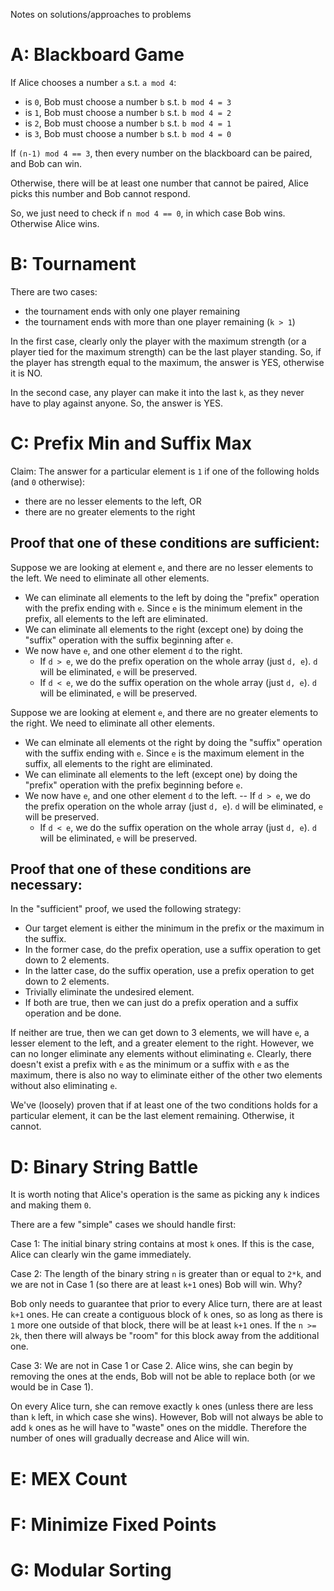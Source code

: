 Notes on solutions/approaches to problems

# A: Blackboard Game

If Alice chooses a number `a` s.t. `a mod 4`:
- is `0`, Bob must choose a number `b` s.t. `b mod 4 = 3`
- is `1`, Bob must choose a number `b` s.t. `b mod 4 = 2`
- is `2`, Bob must choose a number `b` s.t. `b mod 4 = 1`
- is `3`, Bob must choose a number `b` s.t. `b mod 4 = 0`

If `(n-1) mod 4 == 3`, then every number on the blackboard can be paired, and Bob can win.

Otherwise, there will be at least one number that cannot be paired, Alice picks this number and Bob cannot respond.

So, we just need to check if `n mod 4 == 0`, in which case Bob wins. Otherwise Alice wins.

# B: Tournament

There are two cases:
- the tournament ends with only one player remaining
- the tournament ends with more than one player remaining (`k > 1`)

In the first case, clearly only the player with the maximum strength (or a player tied for the maximum strength) can be the last player standing. So, if the player has strength equal to the maximum, the answer is YES, otherwise it is NO.

In the second case, any player can make it into the last `k`, as they never have to play against anyone. So, the answer is YES.

# C: Prefix Min and Suffix Max

Claim: The answer for a particular element is `1` if one of the following holds (and `0` otherwise):
- there are no lesser elements to the left, OR
- there are no greater elements to the right

## Proof that one of these conditions are sufficient:
Suppose we are looking at element `e`, and there are no lesser elements to the left. We need to eliminate all other elements.
- We can eliminate all elements to the left by doing the "prefix" operation with the prefix ending with `e`. Since `e` is the minimum element in the prefix, all elements to the left are eliminated.
- We can eliminate all elements to the right (except one) by doing the "suffix" operation with the suffix beginning after `e`.
- We now have `e`, and one other element `d` to the right.
  - If `d > e`, we do the prefix operation on the whole array (just `d, e`). `d` will be eliminated, `e` will be preserved.
  - If `d < e`, we do the suffix operation on the whole array (just `d, e`). `d` will be eliminated, `e` will be preserved.

Suppose we are looking at element `e`, and there are no greater elements to the right. We need to eliminate all other elements.
- We can elminate all elements ot the right by doing the "suffix" operation with the suffix ending with `e`. Since `e` is the maximum element in the suffix, all elements to the right are eliminated.
- We can eliminate all elements to the left (except one) by doing the "prefix" operation with the prefix beginning before `e`.
- We now have `e`, and one other element `d` to the left.
  -- If `d > e`, we do the prefix operation on the whole array (just `d, e`). `d` will be eliminated, `e` will be preserved.
  - If `d < e`, we do the suffix operation on the whole array (just `d, e`). `d` will be eliminated, `e` will be preserved.

## Proof that one of these conditions are necessary:
In the "sufficient" proof, we used the following strategy:
- Our target element is either the minimum in the prefix or the maximum in the suffix.
- In the former case, do the prefix operation, use a suffix operation to get down to 2 elements.
- In the latter case, do the suffix operation, use a prefix operation to get down to 2 elements.
- Trivially eliminate the undesired element.
- If both are true, then we can just do a prefix operation and a suffix operation and be done.

If neither are true, then we can get down to 3 elements, we will have `e`, a lesser element to the left, and a greater element to the right. However, we can no longer eliminate any elements without eliminating `e`. Clearly, there doesn't exist a prefix with `e` as the minimum or a suffix with `e` as the maximum, there is also no way to eliminate either of the other two elements without also eliminating `e`.

We've (loosely) proven that if at least one of the two conditions holds for a particular element, it can be the last element remaining. Otherwise, it cannot.

# D: Binary String Battle

It is worth noting that Alice's operation is the same as picking any `k` indices and making them `0`.

There are a few "simple" cases we should handle first:

Case 1: The initial binary string contains at most `k` ones. If this is the case, Alice can clearly win the game immediately.

Case 2: The length of the binary string `n` is greater than or equal to `2*k`, and we are not in Case 1 (so there are at least `k+1` ones) Bob will win. Why?

Bob only needs to guarantee that prior to every Alice turn, there are at least `k+1` ones. He can create a contiguous block of `k` ones, so as long as there is `1` more one outside of that block, there will be at least `k+1` ones. If the `n >= 2k`, then there will always be "room" for this block away from the additional one.

Case 3: We are not in Case 1 or Case 2. Alice wins, she can begin by removing the ones at the ends, Bob will not be able to replace both (or we would be in Case 1). 

On every Alice turn, she can remove exactly `k` ones (unless there are less than `k` left, in which case she wins). However, Bob will not always be able to add `k` ones as he will have to "waste" ones on the middle. Therefore the number of ones will gradually decrease and Alice will win.

# E: MEX Count

# F: Minimize Fixed Points

# G: Modular Sorting
